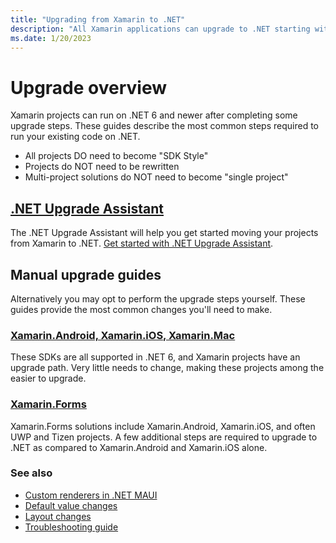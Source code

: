 ```yaml
---
title: "Upgrading from Xamarin to .NET"
description: "All Xamarin applications can upgrade to .NET starting with .NET 6"
ms.date: 1/20/2023
---
```


# Upgrade overview

Xamarin projects can run on .NET 6 and newer after completing some upgrade steps. These guides describe the most common steps required to run your existing code on .NET.

* All projects DO need to become "SDK Style"
* Projects do NOT need to be rewritten
* Multi-project solutions do NOT need to become "single project"

## [.NET Upgrade Assistant](upgrade-assistant.md)

The .NET Upgrade Assistant will help you get started moving your projects from Xamarin to .NET. [Get started with .NET Upgrade Assistant](upgrade-assistant.md). 

## Manual upgrade guides

Alternatively you may opt to perform the upgrade steps yourself. These guides provide the most common changes you'll need to make. 

### [Xamarin.Android, Xamarin.iOS, Xamarin.Mac](xamarin-projects.md)

These SDKs are all supported in .NET 6, and Xamarin projects have an upgrade path. Very little needs to change, making these projects among the easier to upgrade.

### [Xamarin.Forms](forms-projects.md)

Xamarin.Forms solutions include Xamarin.Android, Xamarin.iOS, and often UWP and Tizen projects. A few additional steps are required to upgrade to .NET as compared to Xamarin.Android and Xamarin.iOS alone.

### See also

* [Custom renderers in .NET MAUI](using-custom-renderers.md)
* [Default value changes](defaults.md)
* [Layout changes](layout-reference.md)
* [Troubleshooting guide](troubleshooting.md)